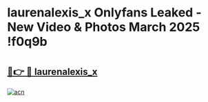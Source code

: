 # laurenalexis_x Onlyfans Leaked - New Video & Photos March 2025 !f0q9b

# <h2><a href="https://39u8zt.iuczelnia.edu.pl?title=laurenalexis_x&ref=f0q9b">🔗👉 🔴 laurenalexis_x</a></h2>

[![acn](https://github.com/user-attachments/assets/0f9c940e-d8b0-45ae-aac7-cd30a18b3e1c)](https://39u8zt.iuczelnia.edu.pl?title=laurenalexis_x&ref=f0q9b)

